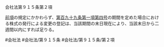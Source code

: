 会社法第９１５条第２項

[前項](会社法＿＿＿＿第９１５条第１項)の規定にかかわらず、[第百九十九条第一項第四号](会社法＿＿＿＿第１９９条第１項第４号)の期間を定めた場合における株式の発行による変更の登記は、当該期間の末日現在により、当該末日から二週間以内にすれば足りる。

#会社法
#会社法/第９１５条
#会社法/第９１５条/第２項

